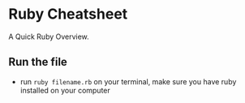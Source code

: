 # Ruby Cheatsheet
A Quick Ruby Overview.

## Run the file
- run `ruby filename.rb` on your terminal, make sure you have ruby installed on your computer